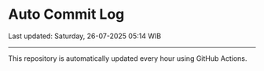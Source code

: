 # Auto Commit Log

Last updated: Saturday, 26-07-2025 05:14 WIB

---

This repository is automatically updated every hour using GitHub Actions.
